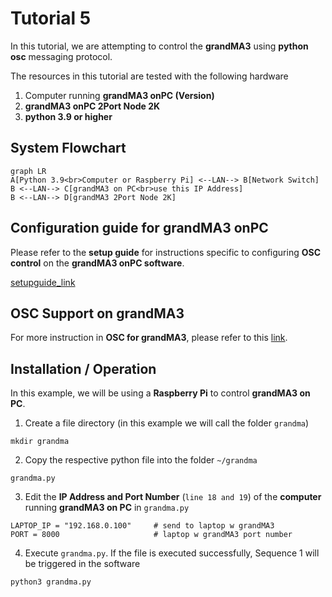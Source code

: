 # Tutorial 5
In this tutorial, we are attempting to control the **grandMA3** using **python osc** messaging protocol.

The resources in this tutorial are tested with the following hardware
1. Computer running **grandMA3 onPC (Version)**
2. **grandMA3 onPC 2Port Node 2K**
3. **python 3.9 or higher**

## System Flowchart
```mermaid
graph LR
A[Python 3.9<br>Computer or Raspberry Pi] <--LAN--> B[Network Switch]
B <--LAN--> C[grandMA3 on PC<br>use this IP Address]
B <--LAN--> D[grandMA3 2Port Node 2K]
```
## Configuration guide for grandMA3 onPC

Please refer to the **setup guide** for instructions specific to configuring **OSC control** on the **grandMA3 onPC software**.

[setupguide_link](./GrandMA3_OSC_setupguide.pdf)


## OSC Support on grandMA3
For more instruction in **OSC for grandMA3**, please refer to this [link](https://help2.malighting.com/Page/grandMA3/remote_inputs_osc/en/1.8).

## Installation / Operation
In this example, we will be using a **Raspberry Pi** to control **grandMA3 on PC**. 

1. Create a file directory (in this example we will call the folder `grandma`)
```
mkdir grandma
```

2. Copy the respective python file into the folder `~/grandma`
```
grandma.py
```

3. Edit the **IP Address and Port Number** (`line 18 and 19`) of the **computer** running **grandMA3 on PC** in `grandma.py`
```
LAPTOP_IP = "192.168.0.100"		# send to laptop w grandMA3
PORT = 8000                     # laptop w grandMA3 port number
```

4. Execute `grandma.py`. If the file is executed successfully, Sequence 1 will be triggered in the software
```
python3 grandma.py
```